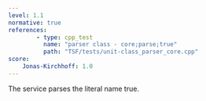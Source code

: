 ```yaml
---
level: 1.1
normative: true
references:
        - type: cpp_test
          name: "parser class - core;parse;true"
          path: "TSF/tests/unit-class_parser_core.cpp"
score:
    Jonas-Kirchhoff: 1.0
---
```


The service parses the literal name true.